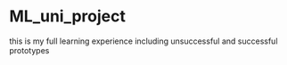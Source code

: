# ML_uni_project
this is my full learning experience including unsuccessful and successful prototypes
